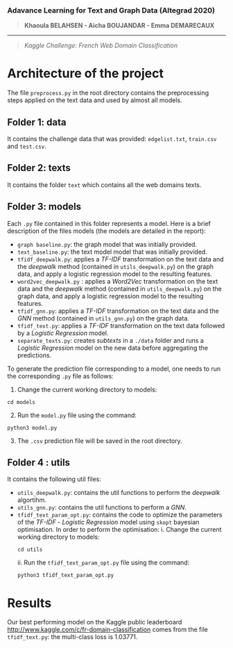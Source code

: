 ### Adavance Learning for Text and Graph Data (Altegrad 2020)
>**Khaoula BELAHSEN - Aicha BOUJANDAR - Emma DEMARECAUX**
************************
>*Kaggle Challenge: French Web Domain Classification*

# Architecture of the project

The file `preprocess.py` in the root directory contains the preprocessing steps applied on the text data and used by almost all models.

## Folder 1: data 
It contains the challenge data that was provided: `edgelist.txt`, `train.csv` and `test.csv`.

## Folder 2: texts 
It contains the folder `text` which contains all the web domains texts.

## Folder 3: models 
Each `.py` file contained in this folder represents a model. Here is a brief description of the files models (the models are detailed in the report):
* `graph baseline.py`: the graph model that was initially provided.
* `text_baseline.py`: the text model model that was initially provided.
* `tfidf_deepwalk.py`: applies a _TF-IDF_ transformation on the text data and the _deepwalk_ method (contained in `utils_deepwalk.py`) on the graph data,  and apply a logistic regression model to the resulting features.
* `word2vec_deepwalk.py` : applies a _Word2Vec_ transformation on the text data and the _deepwalk_ method (contained in `utils_deepwalk.py`) on the graph data, and apply a logistic regression model to the resulting features.
* `tfidf_gnn.py`: applies a _TF-IDF_ transformation on the text data and the _GNN_ method (contained in `utils_gnn.py`) on the graph data.
* `tfidf_text.py`: applies a _TF-IDF_ transformation on the text data followed by a _Logistic Regression_ model.
* `separate_texts.py`: creates _subtexts_ in a `./data` folder and runs a _Logistic Regression_ model on the new data before aggregating the predictions.

To generate the prediction file corresponding to a model, one needs to run the corresponding `.py` file as follows:

1. Change the current working directory to models:
```
cd models
```
2. Run the `model.py` file using the command: 
```
python3 model.py
```
3. The `.csv` prediction file will be saved in the root directory.

## Folder 4 : utils 
It contains the following util files:

* `utils_deepwalk.py`: contains the util functions to perform the _deepwalk_ algortihm.
* `utils_gnn.py`: contains the util functions to perform a _GNN_.
* `tfidf_text_param_opt.py`: contains the code to optimize the parameters of the _TF-IDF_ - _Logistic Regression_ model using `skopt` bayesian optimisation.
In order to perform the optimisation:
    i. Change the current working directory to models:
    ```
    cd utils
    ```
    ii. Run the `tfidf_text_param_opt.py` file using the command: 
    ```
    python3 tfidf_text_param_opt.py
    ```
 
# Results

Our best performing model on the Kaggle public leaderboard http://www.kaggle.com/c/fr-domain-classification comes from the file `tfidf_text.py`: the multi-class loss is 1.03771. 
